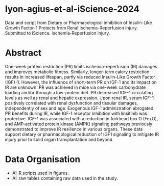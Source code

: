 # lyon-agius-et-al-iScience-2024
Data and script from Dietary or Pharmacological inhibition of Insulin-Like Growth Factor-1 Protects from Renal Ischemia-Reperfusion Injury. Submitted to iScience. Ischemia-Reperfusion Injury. 

# Abstract
One-week protein restriction (PR) limits ischemia-reperfusion (IR) damages and improves metabolic fitness. Similarly, longer-term calory restriction results in increased lifespan, partly via reduced Insulin-Like Growth Factor (IGF)-1. However, the influence of short-term PR on IGF-1 and its impact on IR are unknown. PR was achieved in mice via one-week carbohydrate loading and/or through a low-protein diet. PR decreased IGF-1 circulating levels as well as renal and hepatic expression. Upon renal IR, serum IGF-1 positively correlated with renal dysfunction and tissular damages, independently of sex and age.  Exogenous IGF-1 administration abrogated PR benefits during IR, while IGF-1 receptor inhibition with linsitinib was protective. IGF-1 was associated with a reduction in forkhead box O (FoxO), and AMP-activated protein kinase (AMPK) signaling pathways previously demonstrated to improve IR resilience in various organs. These data support dietary or pharmacological reduction of IGF1 signaling to mitigate IR injury prior to solid organ transplantation and beyond. 

# Data Organisation
- All R scripts used in figures.
- All raw tables containing raw data used in the study.
